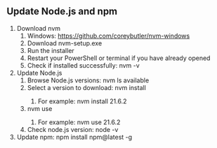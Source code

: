 ## Update Node.js and npm
1. Download nvm
   1. Windows: https://github.com/coreybutler/nvm-windows
   2. Download nvm-setup.exe
   3. Run the installer
   4. Restart your PowerShell or terminal if you have already opened
   5. Check if installed successfully: nvm -v
2. Update Node.js
   1. Browse Node.js versions: nvm ls available
   2. Select a version to download: nvm install <version>
      1. For example: nvm install 21.6.2
   3. nvm use <version>
      1. For example: nvm use 21.6.2
   4.  Check node.js version: node -v
3. Update npm: npm install npm@latest -g
